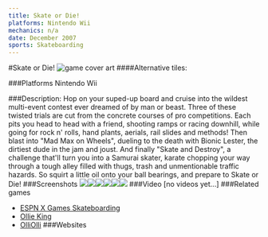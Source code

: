 ```yaml
---
title: Skate or Die!
platforms: Nintendo Wii
mechanics: n/a
date: December 2007
sports: Skateboarding
---
```

#Skate or Die!
![game cover art](//images.igdb.com/igdb/image/upload/t_cover_big/gmblophalrtjtypkkyrw.jpg "Logo Title Text 1")
####Alternative tiles:

###Platforms
Nintendo Wii

###Description:
Hop on your suped-up board and cruise into the wildest multi-event contest ever dreamed of by man or beast. Three of these twisted trials are cut from the concrete courses of pro competitions. Each pits you head to head with a friend, shooting ramps or racing downhill, while going for rock n' rolls, hand plants, aerials, rail slides and methods! Then blast into "Mad Max on Wheels", dueling to the death with Bionic Lester, the dirtiest dude in the jam and joust. And finally "Skate and Destroy", a challenge that'll turn you into a Samurai skater, karate chopping your way through a tough alley filled with thugs, trash and unmentionable traffic hazards. So squirt a little oil onto your ball bearings, and prepare to Skate or Die!
###Screenshots
<a target="_blank" rel="noopener noreferrer" href="//images.igdb.com/igdb/image/upload/t_cover_big/zjbdpca7qhg7p9p8j3k4.jpg"><img src="//images.igdb.com/igdb/image/upload/t_thumb/zjbdpca7qhg7p9p8j3k4.jpg"/></a><a target="_blank" rel="noopener noreferrer" href="//images.igdb.com/igdb/image/upload/t_cover_big/e2a54v4ghgphhvvcgnzz.jpg"><img src="//images.igdb.com/igdb/image/upload/t_thumb/e2a54v4ghgphhvvcgnzz.jpg"/></a><a target="_blank" rel="noopener noreferrer" href="//images.igdb.com/igdb/image/upload/t_cover_big/ypxkn5w1ovbh05vbm9tw.jpg"><img src="//images.igdb.com/igdb/image/upload/t_thumb/ypxkn5w1ovbh05vbm9tw.jpg"/></a><a target="_blank" rel="noopener noreferrer" href="//images.igdb.com/igdb/image/upload/t_cover_big/cyu1cyokwxp1gse4ktox.jpg"><img src="//images.igdb.com/igdb/image/upload/t_thumb/cyu1cyokwxp1gse4ktox.jpg"/></a><a target="_blank" rel="noopener noreferrer" href="//images.igdb.com/igdb/image/upload/t_cover_big/sv2a8cq68mgnkzkqwp8z.jpg"><img src="//images.igdb.com/igdb/image/upload/t_thumb/sv2a8cq68mgnkzkqwp8z.jpg"/></a><a target="_blank" rel="noopener noreferrer" href="//images.igdb.com/igdb/image/upload/t_cover_big/pu7i6a19boyzjnzw77iq.jpg"><img src="//images.igdb.com/igdb/image/upload/t_thumb/pu7i6a19boyzjnzw77iq.jpg"/></a>
###Video
[no videos yet...]
###Related games
* [ESPN X Games Skateboarding](/games/espn-x-games-skateboarding-6398/)
* [Ollie King](/games/ollie-king-24494/)
* [OlliOlli](/games/olliolli-7768/)
###Websites

